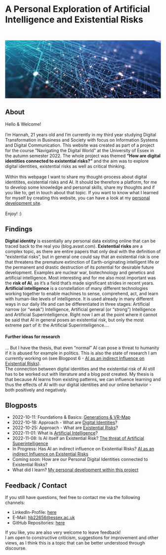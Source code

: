 # A Personal Exploration of Artificial Intelligence and Existential Risks
<br>
<p align="center">
  <img src="assets/img/artificialintelligence.jpg">
</p>

## About
Hello & Welcome! 
<br><br>
I’m Hannah, 21 years old and I’m currently in my third year studying Digital Transformation in Business and Society with focus on Information Systems and Digital Communication. This website was created as part of a project for the course "Navigating the Digital World" at the University of Essex in the autumn semester 2022. The whole project was themed **“How are digital identities connected to existential risks?”** and the aim was to explore digital identities, existential risks as well as critical thinking. 
<br><br>
Within this webpage I want to share my thought-process about digital identitites, existential risks and AI. It should be therefore a platform, for me to develop some knowledge and personal skills, share my thoughts and if you like to, get in touch about that topic. If you want to know what I learned for myself by creating this website, you can have a look at my [personal development site](/pages/0_personal_development.md).
<br><br>
Enjoy! :)

## Findings
**Digital identity** is essentially any personal data existing online that can be traced back to the real you (blog.avast.com). **Existential risks** are a complex topic, as there are entire papers that only deal with the definition of “existential risks”, but in general one could say that an existential risk is one that threatens the premature extinction of Earth-originating intelligent life or the permanent and drastic destruction of its potential for desirable future development. Examples are nuclear war, biotechnology and genetics and artificial intelligence. Most interesting and for me also most important was the **risk of AI**, as it’s a field that’s made significant strides in recent years. **Artificial intelligence** is a constellation of many different technologies working together to enable machines to sense, comprehend, act, and learn with human-like levels of intelligence. It is used already in many different ways in our daily life and can be differentiated in three stages: Artificial narrow (or “weak”) Intelligence, Artificial general (or “strong”) Intelligence and Artificial Superintelligence. Right now I am at the point where it cannot be said that AI in general poses an existential risk, but only the most extreme part of it: the Artificial Superintelligence....<br>
#### Further ideas for research
... But I have the thesis, that even “normal” AI can pose a threat to humanity if it is abused for example in politics. This is also the state of research I am currently working on (see Blogpost 6 - [AI as an indirect Influence on Existential Risks](/pages/6_ai_and_politics.md)).<br>
The connection between digital identities and the existential risk of AI still has to be worked out with literature and a blog post created. My thesis is that because AI learns from existing patterns, we can influence learning and thus the effects of AI with our digital identities and our online behavior - both positively and negatively.

## Blogposts
- 2022-10-11: Foundations & Basics: [Generations & VR-Map](/pages/1_basics.md)
- 2022-10-18: Approach - What are [Digital Identities](/pages/2_digital_identities.md)?
- 2022-10-25: Approach - What are [Existential Risks](/pages/3_existential_risks.md)?
- 2022-11-01: What is [Artificial Intelligence](pages/4_ai.md)? 
- 2022-11-08: Is AI itself an Existential Risk? [The threat of Artificial Superintelligence](/pages/5_ai_as_er.md)
- In Progress: Has AI an indirect influence on Existential Risks? [AI as an indirect Influence on Existential Risks](/pages/6_ai_and_politics.md)
- Coming soon: How are our Personal Digital Identities connected to Existential Risks?
- What did I learn? [My personal development within this project](/pages/0_personal_development.md)

## Feedback / Contact
If you still have questions, feel free to contact me via the following channels:
-	LinkedIn-Profile: [here](https://www.linkedin.com/in/hannah-bittl-144974225)
-	E-Mail: hb22656@essex.ac.uk
-	GitHub Repositories: [here](https://github.com/2200082)

If you like, you are also very welcome to leave feedback! <br>
I am open to constructive criticism, suggestions for improvement and other views, as I think this is a topic that can be better understood through discourse.

